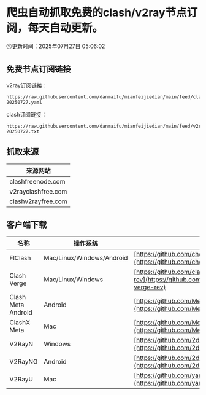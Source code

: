 # 爬虫自动抓取免费的clash/v2ray节点订阅，每天自动更新。

🕙更新时间：2025年07月27日 05:06:02

## 免费节点订阅链接

v2ray订阅链接：

```
https://raw.githubusercontent.com/danmaifu/mianfeijiedian/main/feed/clash-20250727.yaml
```

clash订阅链接：

```
https://raw.githubusercontent.com/danmaifu/mianfeijiedian/main/feed/v2ray-20250727.txt
```
## 抓取来源

| 来源网站 |
|------|
| clashfreenode.com |
| v2rayclashfree.com |
| clashv2rayfree.com |

## 客户端下载

| 名称 | 操作系统 | 地址 |
|------|----------|------|
| FlClash | Mac/Linux/Windows/Android | [https://github.com/chen08209/FlClash](https://github.com/chen08209/FlClash) |
| Clash Verge | Mac/Linux/Windows | [https://github.com/clash-verge-rev/clash-verge-rev](https://github.com/clash-verge-rev/clash-verge-rev) |
| Clash Meta Android | Android | [https://github.com/MetaCubeX/ClashMetaForAndroid](https://github.com/MetaCubeX/ClashMetaForAndroid) |
| ClashX Meta | Mac | [https://github.com/MetaCubeX/ClashX.Meta](https://github.com/MetaCubeX/ClashX.Meta) |
| V2RayN | Windows | [https://github.com/2dust/v2rayN](https://github.com/2dust/v2rayN) |
| V2RayNG | Android | [https://github.com/2dust/v2rayNG](https://github.com/2dust/v2rayNG) |
| V2RayU | Mac | [https://github.com/yanue/V2rayU](https://github.com/yanue/V2rayU) |
